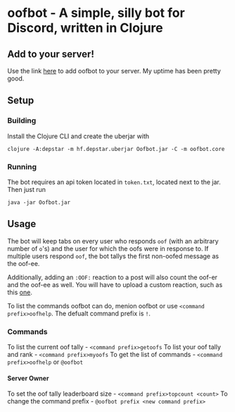 # oofbot - A simple, silly bot for Discord, written in Clojure

## Add to your server!
Use the link [here](https://discord.com/oauth2/authorize?client_id=700527695804629002&permissions=67584&scope=bot) to add oofbot to your server. My uptime has been pretty good.

## Setup
### Building
Install the Clojure CLI and create the uberjar with
```
clojure -A:depstar -m hf.depstar.uberjar Oofbot.jar -C -m oofbot.core
```
### Running
The bot requires an api token located in `token.txt`, located next to the jar. Then just run
```
java -jar Oofbot.jar
```

## Usage
The bot will keep tabs on every user who responds `oof` (with an arbitrary number of `o`'s) and the user for which the oofs were in response to. If multiple users respond `oof`, the bot tallys the first non-oofed message as the oof-ee.

Additionally, adding an `:OOF:` reaction to a post will also count the oof-er and the oof-ee as well. You will have to upload a custom reaction, such as this [one](https://discordemoji.com/emoji/OOF).

To list the commands oofbot can do, menion oofbot or use `<command prefix>oofhelp`.
The defualt command prefix is `!`.

### Commands
To list the current oof tally - `<command prefix>getoofs`
To list your oof tally and rank - `<command prefix>myoofs`
To get the list of commands - `<command prefix>oofhelp` or `@oofbot`

#### Server Owner
To set the oof tally leaderboard size - `<command prefix>topcount <count>`
To change the command prefix - `@oofbot prefix <new command prefix>`
